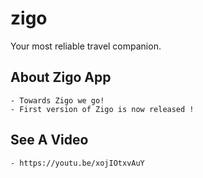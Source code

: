 # zigo

Your most reliable travel companion.

## About Zigo App
    - Towards Zigo we go!
    - First version of Zigo is now released !
## See A Video
    - https://youtu.be/xojIOtxvAuY
